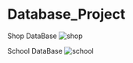 # Database_Project
Shop DataBase
![shop](https://user-images.githubusercontent.com/72378500/138465233-e4422117-abc8-4c85-8463-de9cbb1ca093.png)

School DataBase
![school](https://user-images.githubusercontent.com/72378500/138465418-a1d1f058-7a82-4ea4-a55e-aa68561bbd84.png)
